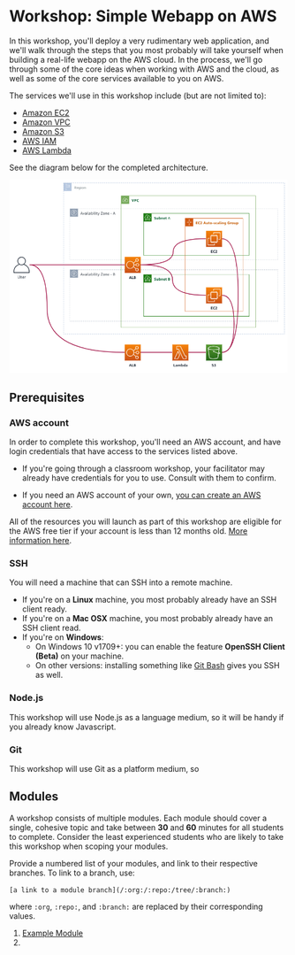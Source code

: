 Workshop: Simple Webapp on AWS
===

In this workshop, you'll deploy a very rudimentary web application, and we'll
walk through the steps that you most probably will take yourself when building 
a real-life webapp on the AWS cloud. In the process, we'll go through some
of the core ideas when working with AWS and the cloud, as well as some of the 
core services available to you on AWS.

The services we'll use in this workshop include (but are not limited to):

- [Amazon EC2](https://aws.amazon.com/ec2)
- [Amazon VPC](https://aws.amazon.com/vpc)
- [Amazon S3](https://aws.amazon.com/s3)
- [AWS IAM](https://aws.amazon.com/iam)
- [AWS Lambda](https://aws.amazon.com/lambda)

See the diagram below for the completed architecture.

![Architecture](__assets/architecture.png)



## Prerequisites

### AWS account

In order to complete this workshop, you'll need an AWS account, and have login credentials
that have access to the services listed above. 

- If you're going through a classroom workshop, your facilitator may already have credentials for you to use.
  Consult with them to confirm.

- If you need an AWS account of your own, [you can create an AWS account here](https://portal.aws.amazon.com/gp/aws/developer/registration/index.html).
  
All of the resources you will launch as part of this workshop are eligible for the AWS free tier if
your account is less than 12 months old. [More information here](https://aws.amazon.com/free).

### SSH

You will need a machine that can SSH into a remote machine.

- If you're on a **Linux** machine, you most probably already have an SSH client ready.
- If you're on a **Mac OSX** machine, you most probably already have an SSH client read.
- If you're on **Windows**:
  - On Windows 10 v1709+: you can enable the feature **OpenSSH Client (Beta)** on your machine.
  - On other versions: installing something like [Git Bash](https://git-scm.com/downloads) gives you SSH as well.

### Node.js

This workshop will use Node.js as a language medium, so it will be handy if you already know Javascript.

### Git

This workshop will use Git as a platform medium, so 



## Modules

A workshop consists of multiple modules. 
Each module should cover a single, cohesive topic and take between **30** and **60** minutes for all students to complete.
Consider the least experienced students who are likely to take this workshop when scoping your modules.

Provide a numbered list of your modules, and link to their respective branches.
To link to a branch, use:

```
[a link to a module branch](/:org:/:repo:/tree/:branch:)
```

where `:org`, `:repo:`, and `:branch:` are replaced by their corresponding values.

1. [Example Module](/team-siklab/workshop-base-template/tree/module-01)
2.
